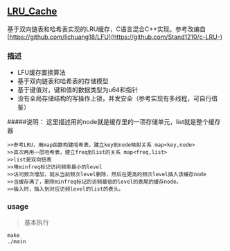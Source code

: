 ## [LRU_Cache](https://github.com/lichuang18/LFU)
基于双向链表和哈希表实现的LRU缓存，C语言混合C++实现。参考改编自[https://github.com/lichuang18/LFU](https://github.com/Stand1210/c-LRU-)

### 描述
+ LFU缓存置换算法
+ 基于双向链表和哈希表的存储模型
+ 基于键值对，键和值的数据类型为u64和指针
+ 没有全局存储结构的写操作上锁，并发安全（参考实现有多线程，可自行借鉴）

#####说明：
这里描述用的node就是缓存里的一项存储单元，list就是整个缓存器

```
>>参考LRU，用map函数构建哈希表，建立key到node映射关系 map<key,node>
>>其次再用一层哈希表，建立freq到list的关系 map<freq,list>
>>list是双向链表
>>用minfreq标记访问频率最小的level
>>访问频次增加，就从当前频次level删除，然后在更高的频次level插入该缓存node
>>当缓存满了，删除minfreq标记的访频最低的level的表尾的缓存node。
>>插入时，插入到对应访频level的list的表头。
```
### usage
> 基本执行
```
make
./main
```